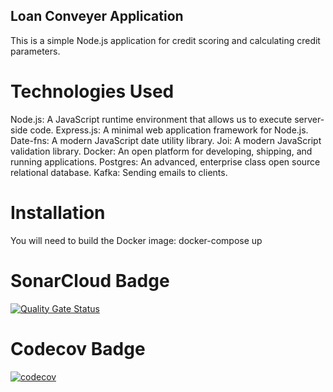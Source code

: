 ## Loan Conveyer Application
This is a simple Node.js application for credit scoring and calculating credit parameters.

# Technologies Used
Node.js: A JavaScript runtime environment that allows us to execute server-side code.
Express.js: A minimal web application framework for Node.js.
Date-fns: A modern JavaScript date utility library.
Joi: A modern JavaScript validation library.
Docker: An open platform for developing, shipping, and running applications.
Postgres: An advanced, enterprise class open source relational database.
Kafka: Sending emails to clients.

# Installation
You will need to build the Docker image: 
docker-compose up


# SonarCloud Badge
[![Quality Gate Status](https://sonarcloud.io/api/project_badges/measure?project=violettaflower123_loan-conveyer-node.js-ts&metric=alert_status)](https://sonarcloud.io/summary/new_code?id=violettaflower123_loan-conveyer-node.js-ts)

# Codecov Badge
[![codecov](https://codecov.io/github/violettaflower123/loan-conveyer-node.js-ts/graph/badge.svg?token=U0FLJDRIHI)](https://codecov.io/github/violettaflower123/loan-conveyer-node.js-ts)